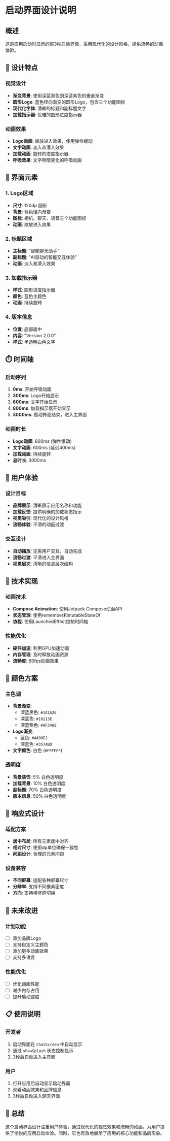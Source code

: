 # 启动界面设计说明

## 概述
这是应用启动时显示的前3秒启动界面，采用现代化的设计风格，提供流畅的动画体验。

## 🎨 设计特点

### 视觉设计
- **渐变背景**: 使用深蓝黑色到深蓝紫色的垂直渐变
- **圆形Logo**: 蓝色径向渐变的圆形Logo，包含三个功能图标
- **现代化字体**: 清晰的标题和副标题文字
- **加载指示器**: 优雅的圆形进度指示器

### 动画效果
- **Logo动画**: 缩放进入效果，使用弹性缓动
- **文字动画**: 淡入和滑入效果
- **加载动画**: 旋转的进度指示器
- **呼吸效果**: 文字明暗变化的呼吸动画

## 📱 界面元素

### 1. Logo区域
- **尺寸**: 120dp 圆形
- **背景**: 蓝色径向渐变
- **图标**: 相机、聊天、语音三个功能图标
- **动画**: 缩放进入效果

### 2. 标题区域
- **主标题**: "智能聊天助手"
- **副标题**: "AI驱动的智能交互体验"
- **动画**: 淡入和滑入效果

### 3. 加载指示器
- **样式**: 圆形进度指示器
- **颜色**: 蓝色主题色
- **动画**: 持续旋转

### 4. 版本信息
- **位置**: 底部居中
- **内容**: "Version 2.0.0"
- **样式**: 半透明白色文字

## ⏱️ 时间轴

### 启动序列
1. **0ms**: 开始呼吸动画
2. **300ms**: Logo开始显示
3. **600ms**: 文字开始显示
4. **800ms**: 加载指示器开始显示
5. **3000ms**: 启动界面结束，进入主界面

### 动画时长
- **Logo动画**: 800ms (弹性缓动)
- **文字动画**: 600ms (延迟400ms)
- **加载动画**: 持续旋转
- **总时长**: 3000ms

## 🎯 用户体验

### 设计目标
- **品牌展示**: 清晰展示应用名称和功能
- **加载反馈**: 提供明确的加载状态指示
- **视觉吸引**: 现代化的设计风格
- **流畅体验**: 平滑的动画过渡

### 交互设计
- **自动播放**: 无需用户交互，自动完成
- **流畅过渡**: 平滑进入主界面
- **视觉层次**: 清晰的信息层次结构

## 🔧 技术实现

### 动画技术
- **Compose Animation**: 使用Jetpack Compose动画API
- **状态管理**: 使用remember和mutableStateOf
- **协程**: 使用LaunchedEffect控制时间轴

### 性能优化
- **硬件加速**: 利用GPU加速动画
- **内存管理**: 及时释放动画资源
- **流畅度**: 60fps动画效果

## 🎨 颜色方案

### 主色调
- **背景渐变**: 
  - 深蓝黑色: `#1A1A2E`
  - 深蓝色: `#16213E`
  - 深蓝紫色: `#0F3460`
- **Logo渐变**:
  - 蓝色: `#4A90E2`
  - 深蓝色: `#357ABD`
- **文字颜色**: 白色 (`#FFFFFF`)

### 透明度
- **背景装饰**: 5% 白色透明度
- **加载背景**: 10% 白色透明度
- **副标题**: 70% 白色透明度
- **版本信息**: 50% 白色透明度

## 📱 响应式设计

### 适配方案
- **居中布局**: 所有元素居中对齐
- **相对尺寸**: 使用dp单位确保一致性
- **间距设计**: 合理的元素间距

### 设备兼容
- **不同屏幕**: 适配各种屏幕尺寸
- **分辨率**: 支持不同像素密度
- **方向**: 支持横竖屏切换

## 🔮 未来改进

### 计划功能
- [ ] 添加品牌Logo
- [ ] 支持自定义主题色
- [ ] 添加更多动画效果
- [ ] 支持多语言

### 性能优化
- [ ] 优化动画性能
- [ ] 减少内存占用
- [ ] 提升启动速度

## 📋 使用说明

### 开发者
1. 启动界面在 `ChatScreen` 中自动显示
2. 通过 `showSplash` 状态控制显示
3. 3秒后自动进入主界面

### 用户
1. 打开应用后自动显示启动界面
2. 观看动画效果和品牌信息
3. 3秒后自动进入聊天界面

## 🎯 总结

这个启动界面设计注重用户体验，通过现代化的视觉效果和流畅的动画，为用户提供了愉悦的应用启动体验。同时，它也有效地展示了应用的核心功能和品牌形象。
